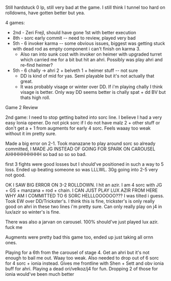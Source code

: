 Still hardstuck 0 lp, still very bad at the game. I still think I tunnel too hard on rolldowns, have gotten better but yea.

4 games:
- 2nd - Zeri Frejl, should have gone 1st with better execution
- 8th - sorc early commit -- need to review, played very bad
- 5th - 6 invoker karma -- some obvious issues, biggest was getting stuck with dead rod as empty component i can't finish on karma 3. 
	- Also ran into sunk cost with invoker on heimer with upgraded turret which carried me for a bit but hit an ahri. Possibly was play ahri and re-find heimer?
- 5th - 6 chally -> ahri 2 + belveth 1 + heimer stuff -- not sure
	- DD is kind of mid for yas. Semi playable but it's not actually that great.
	- It was probably visage or winter over DD. If i'm playing chally I think visage is better. Only way DD seems better is chally spat + dd BV but thats high roll.

Game 2 Review

2nd game: I need to stop getting baited into sorc line. I believe I had a very easy Ionia opener. Do not pick sorc if I do not have malz 2 + other stuff or don't get a + 1 from augments for early 4 sorc. Feels waaay too weak without it im pretty sure.

Made a big error on 2-1. Took manazane to play around sorc so already committed, I MADE JG INSTEAD OF GOING FOR SPARK ON CAROUSEL AHHHHHHHHHH so bad so so so bad.

first 3 fights were good losses but I should've positioned in such a way to 5 loss. Ended up beating someone so was LLLWL. 30g going into 2-5 very not good.

OK I SAW BIG ERROR ON 3-2 ROLLDOWN. I hit an azir. I am 4 sorc with JG + GS + manzana + rod + chain. I CAN JUST PLAY LUX AZIR FROM HERE WHY AM I COMMITTED TO 6 SORC HELLLOOOOOO??? I was tilted i guess. Took EW over DD/Trickster's. I think this is fine, trickster's is only really good on ahri in these two lines i'm pretty sure. Can only really play on j4 in lux/azir so winter's is fine.

There was also a jarvan on carousel. 100% should've just played lux azir. fuck me

Augments were pretty bad this game too, ended up just taking all ornn ones.

Playing for a 6th from the carousel of stage 4. Get an ahri but it's not enough to bail me out. Waay too weak. Also needed to drop out of 6 sorc for 4 sorc + ionia instead. Gives me frontline with Shen + Sett and obv ionia buff for ahri. Playing a dead ori/velkoz/j4 for fun. Dropping 2 of those for ionia would've been much better

